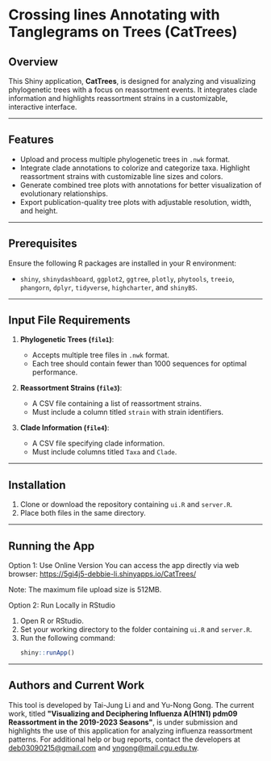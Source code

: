 # Crossing lines Annotating with Tanglegrams on Trees (CatTrees)

## Overview
This Shiny application, **CatTrees**, is designed for analyzing and visualizing phylogenetic trees with a focus on reassortment events. It integrates clade information and highlights reassortment strains in a customizable, interactive interface.

---

## Features
- Upload and process multiple phylogenetic trees in `.nwk` format.
- Integrate clade annotations to colorize and categorize taxa. Highlight reassortment strains with customizable line sizes and colors.
- Generate combined tree plots with annotations for better visualization of evolutionary relationships.
- Export publication-quality tree plots with adjustable resolution, width, and height.

---

## Prerequisites
Ensure the following R packages are installed in your R environment:
- `shiny`, `shinydashboard`, `ggplot2`, `ggtree`, `plotly`, `phytools`, `treeio`, `phangorn`, `dplyr`, `tidyverse`, `highcharter`, and `shinyBS`.

---

## Input File Requirements
1. **Phylogenetic Trees (`file1`)**:
   - Accepts multiple tree files in `.nwk` format.
   - Each tree should contain fewer than 1000 sequences for optimal performance.

2. **Reassortment Strains (`file3`)**:
   - A CSV file containing a list of reassortment strains.
   - Must include a column titled `strain` with strain identifiers.

3. **Clade Information (`file4`)**:
   - A CSV file specifying clade information.
   - Must include columns titled `Taxa` and `Clade`.

---

## Installation
1. Clone or download the repository containing `ui.R` and `server.R`.
2. Place both files in the same directory.

---

## Running the App
Option 1: Use Online Version
You can access the app directly via web browser:
https://5gi4j5-debbie-li.shinyapps.io/CatTrees/

Note: The maximum file upload size is 512MB.

Option 2: Run Locally in RStudio
1. Open R or RStudio.
2. Set your working directory to the folder containing `ui.R` and `server.R`.
3. Run the following command:
   ```R
   shiny::runApp()

---

## Authors and Current Work

This tool is developed by Tai-Jung Li and and Yu-Nong Gong. The current work, titled **"Visualizing and Deciphering Influenza A(H1N1) pdm09 Reassortment in the 2019-2023 Seasons"**, is under submission and highlights the use of this application for analyzing influenza reassortment patterns. For additional help or bug reports, contact the developers at deb03090215@gmail.com and yngong@mail.cgu.edu.tw.
